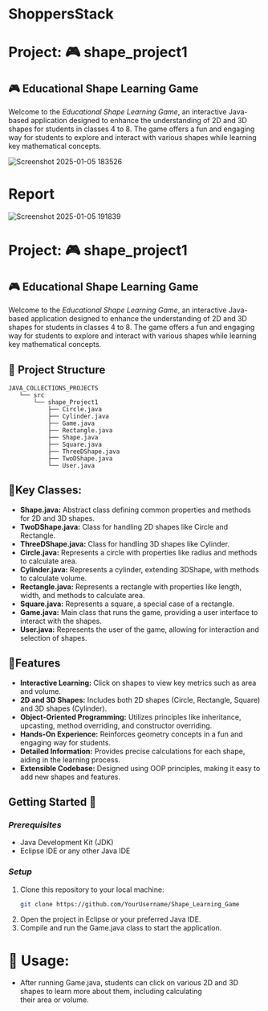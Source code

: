 # ShoppersStack
# Project: 🎮 shape_project1

## 🎮 Educational Shape Learning Game
Welcome to the *Educational Shape Learning Game*, an interactive Java-based application designed to enhance the understanding of 2D and 3D shapes for students in classes 4 to 8. The game offers a fun and engaging way for students to explore and interact with various shapes while learning key mathematical concepts.


![Screenshot 2025-01-05 183526](https://github.com/user-attachments/assets/13f0646b-4db6-4a66-9ff9-b0f16b20de9d)


# Report
![Screenshot 2025-01-05 191839](https://github.com/user-attachments/assets/6a169946-3918-4e8e-8c39-76b5fa85e2ed)


# Project: 🎮 shape_project1

## 🎮 Educational Shape Learning Game
Welcome to the *Educational Shape Learning Game*, an interactive Java-based application designed to enhance the understanding of 2D and 3D shapes for students in classes 4 to 8. The game offers a fun and engaging way for students to explore and interact with various shapes while learning key mathematical concepts.
## 📂 Project Structure
```plaintext
JAVA_COLLECTIONS_PROJECTS
   └── src
       └── shape_Project1
           ├── Circle.java
           ├── Cylinder.java
           ├── Game.java
           ├── Rectangle.java
           ├── Shape.java
           ├── Square.java
           ├── ThreeDShape.java
           ├── TwoDShape.java
           └── User.java 
```
## 🌟Key Classes:
- **Shape.java:** Abstract class defining common properties and methods for 2D and 3D shapes.
- **TwoDShape.java:** Class for handling 2D shapes like Circle and Rectangle.
- **ThreeDShape.java:** Class for handling 3D shapes like Cylinder.
- **Circle.java:** Represents a circle with properties like radius and methods to calculate area.
- **Cylinder.java:** Represents a cylinder, extending 3DShape, with methods to calculate volume.
- **Rectangle.java:** Represents a rectangle with properties like length, width, and methods to calculate area.
- **Square.java:** Represents a square, a special case of a rectangle.
- **Game.java:** Main class that runs the game, providing a user interface to interact with the shapes.
- **User.java:** Represents the user of the game, allowing for interaction and selection of shapes.
## 🌟Features  
- **Interactive Learning:** Click on shapes to view key metrics such as area and volume.
- **2D and 3D Shapes:** Includes both 2D shapes (Circle, Rectangle, Square) and 3D shapes (Cylinder).
- **Object-Oriented Programming:** Utilizes principles like inheritance, upcasting, method overriding, and constructor overriding.
- **Hands-On Experience:** Reinforces geometry concepts in a fun and engaging way for students.
- **Detailed Information:** Provides precise calculations for each shape, aiding in the learning process.
- **Extensible Codebase:** Designed using OOP principles, making it easy to add new shapes and features.
## Getting Started 🚀
### *Prerequisites*
- Java Development Kit (JDK)
- Eclipse IDE or any other Java IDE
### *Setup*
1. Clone this repository to your local machine:
   ```sh
   git clone https://github.com/YourUsername/Shape_Learning_Game
2. Open the project in Eclipse or your preferred Java IDE.
3. Compile and run the Game.java class to start the application.
# 📝 Usage:
- After running Game.java, students can click on various 2D and 3D shapes to learn more about them, including calculating their area or volume.   




